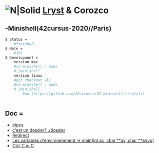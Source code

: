 # ![N|Solid](https://i.ibb.co/ygPQszr/Capture-d-e-cran-2020-07-30-a-18-opt.png)  [Lryst](https://github.com/Lryst) & Corozco
## -Minishell(42cursus-2020//Paris)

```sh
$ Status =
	#finished
$ Note =
	#101
$ Development =
	version mac
	#cd minishell ; make
	#./minishell
	version linux
	#git checkout vli
	#cd minishell ; make
	#./minishell
		#ou (https://github.com/42corozco/42_minishell/tree/vli)
	
```

## Doc =
* [pipes](https://stackoverflow.com/questions/8389033/implementation-of-multiple-pipes-in-c)
* [c'est un dossier? ./dossier](http://manpagesfr.free.fr/man/man2/stat.2.html)
* [Redirect](http://www.cs.loyola.edu/~jglenn/702/S2005/Examples/dup2.html)
* [Les variables d'environemment -> main(int ac, char **av, char **envp)](https://stackoverflow.com/questions/2085302/printing-all-environment-variables-in-c-c)
* [Ctrl-C in C](https://stackoverflow.com/questions/35823864/detecting-ctrl-d-in-c)
